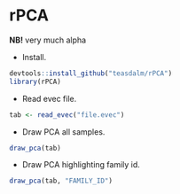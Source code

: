 rPCA
====
__NB!__ very much alpha

* Install.

```R
devtools::install_github("teasdalm/rPCA")
library(rPCA)
```

* Read evec file.

```R 
tab <- read_evec("file.evec")
```
* Draw PCA all samples.

```R
draw_pca(tab)
```

* Draw PCA highlighting family id.

```R
draw_pca(tab, "FAMILY_ID")
```
